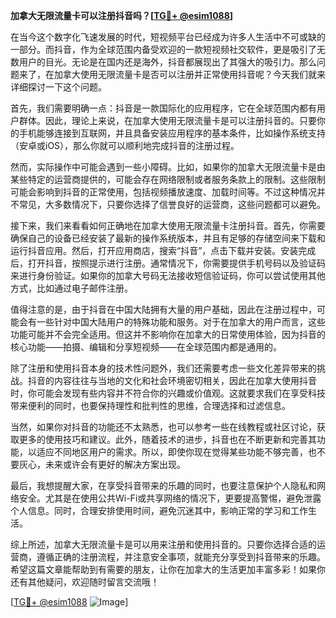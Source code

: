 **加拿大无限流量卡可以注册抖音吗？[[TG💪+ @esim1088](https://t.me/s/esim1088)]**

在当今这个数字化飞速发展的时代，短视频平台已经成为许多人生活中不可或缺的一部分。而抖音，作为全球范围内备受欢迎的一款短视频社交软件，更是吸引了无数用户的目光。无论是在国内还是海外，抖音都展现出了其强大的吸引力。那么问题来了，在加拿大使用无限流量卡是否可以注册并正常使用抖音呢？今天我们就来详细探讨一下这个问题。

首先，我们需要明确一点：抖音是一款国际化的应用程序，它在全球范围内都有用户群体。因此，理论上来说，在加拿大使用无限流量卡是可以注册抖音的。只要你的手机能够连接到互联网，并且具备安装应用程序的基本条件，比如操作系统支持（安卓或iOS），那么你就可以顺利地完成抖音的注册过程。

然而，实际操作中可能会遇到一些小障碍。比如，如果你的加拿大无限流量卡是由某些特定的运营商提供的，可能会存在网络限制或者服务条款上的限制。这些限制可能会影响到抖音的正常使用，包括视频播放速度、加载时间等。不过这种情况并不常见，大多数情况下，只要你选择了信誉良好的运营商，这些问题都可以避免。

接下来，我们来看看如何正确地在加拿大使用无限流量卡注册抖音。首先，你需要确保自己的设备已经安装了最新的操作系统版本，并且有足够的存储空间来下载和运行抖音应用。然后，打开应用商店，搜索“抖音”，点击下载并安装。安装完成后，打开抖音，按照提示进行注册。通常情况下，你需要提供手机号码以及验证码来进行身份验证。如果你的加拿大号码无法接收短信验证码，你可以尝试使用其他方式，比如通过电子邮件注册。

值得注意的是，由于抖音在中国大陆拥有大量的用户基础，因此在注册过程中，可能会有一些针对中国大陆用户的特殊功能和服务。对于在加拿大的用户而言，这些功能可能并不会完全适用。但这并不影响你在加拿大的日常使用体验，因为抖音的核心功能——拍摄、编辑和分享短视频——在全球范围内都是通用的。

除了注册和使用抖音本身的技术性问题外，我们还需要考虑一些文化差异带来的挑战。抖音的内容往往与当地的文化和社会环境密切相关，因此在加拿大使用抖音时，你可能会发现有些内容并不符合你的兴趣或价值观。这就要求我们在享受科技带来便利的同时，也要保持理性和批判性的思维，合理选择和过滤信息。

当然，如果你对抖音的功能还不太熟悉，也可以参考一些在线教程或社区讨论，获取更多的使用技巧和建议。此外，随着技术的进步，抖音也在不断更新和完善其功能，以适应不同地区用户的需求。所以，即使你现在觉得某些功能不够完善，也不要灰心，未来或许会有更好的解决方案出现。

最后，我想提醒大家，在享受抖音带来的乐趣的同时，也要注意保护个人隐私和网络安全。尤其是在使用公共Wi-Fi或共享网络的情况下，更要提高警惕，避免泄露个人信息。同时，合理安排使用时间，避免沉迷其中，影响正常的学习和工作生活。

综上所述，加拿大无限流量卡是可以用来注册和使用抖音的。只要你选择合适的运营商，遵循正确的注册流程，并注意安全事项，就能充分享受到抖音带来的乐趣。希望这篇文章能帮助到有需要的朋友，让你在加拿大的生活更加丰富多彩！如果你还有其他疑问，欢迎随时留言交流哦！

[[TG💪+ @esim1088](https://t.me/s/esim1088) ![Image](https://i.postimg.cc/4NQfJmqS/Snipaste-2025-05-13-00-14-12.png)]